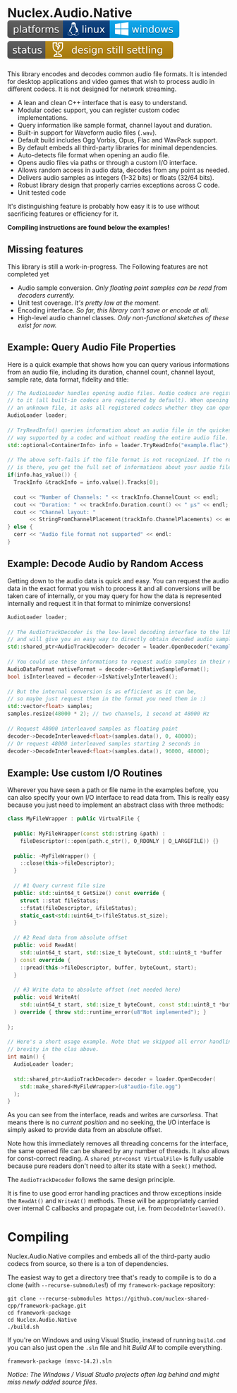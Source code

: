 Nuclex.Audio.Native ![Developed on Linux, should work on Windows](./Documents/images/platforms-linux-windows-badge.svg) ![Design is not final and some parts of the code are still work in progress](./Documents/images/status-design-still-settling-badge.svg)
===================

This library encodes and decodes common audio file formats. It is intended
for desktop applications and video games that wish to process audio in
different codecs. It is not designed for network streaming.

  - A lean and clean C++ interface that is easy to understand.
  - Modular codec support, you can register custom codec implementations.
  - Query information like sample format, channel layout and duration.
  - Built-in support for Waveform audio files (`.wav`).
  - Default build includes Ogg Vorbis, Opus, Flac and WavPack support.
  - By default embeds all third-party libraries for minimal dependencies.
  - Auto-detects file format when opening an audio file.
  - Opens audio files via paths or through a custom I/O interface.
  - Allows random access in audio data, decodes from any point as needed.
  - Delivers audio samples as integers (1-32 bits) or floats (32/64 bits).
  - Robust library design that properly carries exceptions across C code.
  - Unit tested code

It's distinguishing feature is probably how easy it is to use without
sacrificing features or efficiency for it.

**Compiling instructions are found below the examples!**


Missing features
----------------

This library is still a work-in-progress. The Following features are not
completed yet

  - Audio sample conversion.
    *Only floating point samples can be read from decoders currently.*
  - Unit test coverage.
    *It's pretty low at the moment.*
  - Encoding interface.
    *So far, this library can't save or encode at all.*
  - High-level audio channel classes.
    *Only non-functional sketches of these exist for now.*


Example: Query Audio File Properties
------------------------------------

Here is a quick example that shows how you can query various informations
from an audio file, including its duration, channel count, channel layout,
sample rate, data format, fidelity and title:

```cpp
// The AudioLoader handles opening audio files. Audio codecs are registered
// to it (all built-in codecs are registered by default). When opening
// an unknown file, it asks all registered codecs whether they can open it.
AudioLoader loader;

// TryReadInfo() queries information about an audio file in the quickest
// way supported by a codec and without reading the entire audio file.
std::optional<ContainerInfo> info = loader.TryReadInfo("example.flac");

// The above soft-fails if the file format is not recognized. If the result
// is there, you get the full set of informations about your audio file.
if(info.has_value()) {
  TrackInfo &trackInfo = info.value().Tracks[0];

  cout << "Number of Channels: " << trackInfo.ChannelCount << endl;
  cout << "Duration: " << trackInfo.Duration.count() << " μs" << endl;
  cout << "Channel layout: "
       << StringFromChannelPlacement(trackInfo.ChannelPlacements) << endl;
} else {
  cerr << "Audio file format not supported" << endl:
}
```


Example: Decode Audio by Random Access
--------------------------------------

Getting down to the audio data is quick and easy. You can request the audio
data in the exact format you wish to process it and all conversions will be
taken care of internally, or you may query for how the data is represented
internally and request it in that format to minimize conversions!

```cpp
AudioLoader loader;

// The AudioTrackDecoder is the low-level decoding interface to the library
// and will give you an easy way to directly obtain decoded audio samples.
std::shared_ptr<AudioTrackDecoder> decoder = loader.OpenDecoder("example.opus");

// You could use these informations to request audio samples in their native format
AudioDataFormat nativeFormat = decoder->GetNativeSampleFormat();
bool isInterleaved = decoder->IsNativelyInterleaved();

// But the internal conversion is as efficient as it can be,
// so maybe just request them in the format you need them in :)
std::vector<float> samples;
samples.resize(48000 * 2); // two channels, 1 second at 48000 Hz

// Request 48000 interleaved samples as floating point
decoder->DecodeInterleaved<float>(samples.data(), 0, 48000);
// Or request 48000 interleaved samples starting 2 seconds in
decoder->DecodeInterleaved<float>(samples.data(), 96000, 48000);
```


Example: Use custom I/O Routines
--------------------------------

Wherever you have seen a path or file name in the examples before, you can
also specify your own I/O interface to read data from. This is really easy
because you just need to implement an abstract class with three methods:

```cpp
class MyFileWrapper : public VirtualFile {

  public: MyFileWrapper(const std::string &path) :
    fileDescriptor(::open(path.c_str(), O_RDONLY | O_LARGEFILE)) {}
  
  public: ~MyFileWrapper() {
    ::close(this->fileDescriptor);
  }

  // #1 Query current file size
  public: std::uint64_t GetSize() const override {
    struct ::stat fileStatus;
    ::fstat(fileDescriptor, &fileStatus);
    static_cast<std::uint64_t>(fileStatus.st_size);
  }

  // #2 Read data from absolute offset
  public: void ReadAt(
    std::uint64_t start, std::size_t byteCount, std::uint8_t *buffer
  ) const override {
    ::pread(this->fileDescriptor, buffer, byteCount, start);      
  }

  // #3 Write data to absolute offset (not needed here)
  public: void WriteAt(
    std::uint64_t start, std::size_t byteCount, const std::uint8_t *buffer
  ) override { throw std::runtime_error(u8"Not implemented"); }

};

// Here's a short usage example. Note that we skipped all error handling for
// brevity in the clas above.
int main() {
  AudioLoader loader;

  std::shared_ptr<AudioTrackDecoder> decoder = loader.OpenDecoder(
    std::make_shared<MyFileWrapper>(u8"audio-file.ogg")
  );
}
```

As you can see from the interface, reads and writes are *cursorless*. That
means there is no *current position* and no seeking, the I/O interface is
simply asked to provide data from an absolute offset.

Note how this immediately removes all threading concerns for the interface,
the same opened file can be shared by any number of threads. It also allows
for const-correct reading. A `shared_ptr<const VirtualFile>` is fully usable
because pure readers don't need to alter its state with a `Seek()` method.

The `AudioTrackDecoder` follows the same design principle.

It is fine to use good error handling practices and throw exceptions inside
the `ReadAt()` and `WriteAt()` methods. These will be appropriately carried
over internal C callbacks and propagate out, i.e. from `DecodeInterleaved()`.


Compiling
=========

Nuclex.Audio.Native compiles and embeds all of the third-party audio codecs
from source, so there is a ton of dependencies.

The easiest way to get a directory tree that's ready to compile is to do
a clone (with `--recurse-submodules`!) of my `framework-package` repository:

    git clone --recurse-submodules https://github.com/nuclex-shared-cpp/framework-package.git
    cd framework-package
    cd Nuclex.Audio.Native
    ./build.sh

If you're on Windows and using Visual Studio, instead of running `build.cmd` you can
also just open the `.sln` file and hit *Build All* to compile everything.

    framework-package (msvc-14.2).sln

*Notice: The Windows / Visual Studio projects often lag behind and might miss newly
added source files.*
